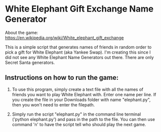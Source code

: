 # White Elephant Gift Exchange Name Generator
About the game: https://en.wikipedia.org/wiki/White_elephant_gift_exchange

This is a simple script that generates names of friends in random order to pick a gift for White Elephant (aka Yankee Swap). I'm creating this since I did not see any White Elephant Name Generators out there. There are only Secret Santa generators. 


## Instructions on how to run the game: 

1. To use this program, simply create a text file with all the names of friends you want to play White Elephant with. Enter one name per line. If you create the file in your Downloads folder with name "elephant.py", then you won't need to enter the filepath. 

2. Simply run the script "elephant.py" in the command line terminal ('python elephant.py') and pass in the path to the file. You can then use command 'n' to have the script tell who should play the next game. 